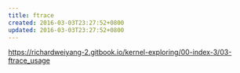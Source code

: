 ```yaml
---
title: ftrace
created: 2016-03-03T23:27:52+0800
updated: 2016-03-03T23:27:52+0800
---
```




https://richardweiyang-2.gitbook.io/kernel-exploring/00-index-3/03-ftrace_usage
